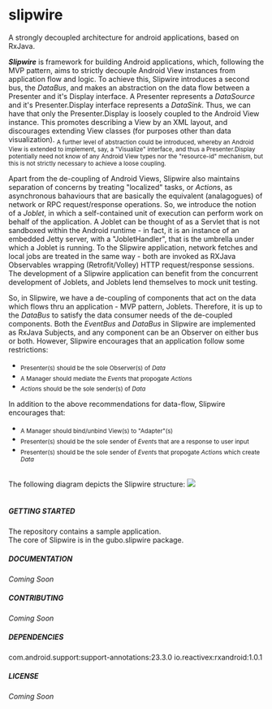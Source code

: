 # slipwire
A strongly decoupled architecture for android applications, based on RxJava.

***Slipwire*** is framework for building Android applications, which, following the MVP pattern, aims to strictly decouple Android View instances from application flow and logic. To achieve this, Slipwire introduces a second bus, the *DataBus*, and makes an abstraction on the data flow between a Presenter and it's Display interface. A Presenter represents a *DataSource* and it's Presenter.Display interface represents a *DataSink*. Thus, we can have that only the Presenter.Display is loosely coupled to the Android View instance. This promotes describing a View by an XML layout, and discourages extending View classes (for purposes other than data visualization). <sub>A further level of abstraction could be introduced, whereby an Android View is extended to implement, say, a "Visualize" interface, and thus a Presenter.Display potentially need not know of any Android View types nor the "resource-id" mechanism, but this is not strictly necessary to achieve a loose coupling.</sub>

Apart from the de-coupling of Android Views, Slipwire also maintains separation of concerns by treating "localized" tasks, or *Action*s, as asynchronous bahaviours that are basically the equivalent (analagogues) of network or RPC request/response operations. So, we introduce the notion of a *Joblet*, in which a self-contained unit of execution can perform work on behalf of the application. A Joblet can be thought of as a Servlet that is not sandboxed within the Android runtime - in fact, it is an instance of an embedded Jetty server, with a "JobletHandler", that is the umbrella under which a Joblet is running. To the Slipwire application, network fetches and local jobs are treated in the same way - both are invoked as RXJava Observables wrapping (Retrofit/Volley) HTTP request/response sessions. The development of a Slipwire application can benefit from the concurrent development of Joblets, and Joblets lend themselves to mock unit testing.

So, in Slipwire, we have a de-coupling of components that act on the data which flows thru an application - MVP pattern, Joblets. Therefore, it is up to the *DataBus* to satisfy the data consumer needs of the de-coupled components. Both the *EventBus* and *DataBus* in Slipwire are implemented as RxJava Subjects, and any component can be an Observer on either bus or both. However, Slipwire encourages that an application follow some restrictions: 
- <sub>Presenter(s) should be the sole Observer(s) of *Data*</sub>
- <sub>A Manager should mediate the *Event*s that propogate *Action*s</sub>
- <sub>*Action*s should be the sole sender(s) of *Data*</sub> 

In addition to the above recommendations for data-flow, Slipwire encourages that:
- <sub>A Manager should bind/unbind View(s) to "Adapter"(s)</sub>
- <sub>Presenter(s) should be the sole sender of *Event*s that are a response to user input</sub>
- <sub>Presenter(s) should be the sole sender of *Event*s that propogate *Action*s which create *Data*</sub>

<br>
The following diagram depicts the Slipwire structure:
<img src="https://docs.google.com/drawings/d/1k1kYMa2RuOlPbSxPCuSGIr2_Aa_GZToKcL8CRTUJ0i8/pub?w=960&amp;h=720">
<br>
<br>

##### GETTING STARTED <br>

The repository contains a sample application.<br>
The core of Slipwire is in the gubo.slipwire package.

##### DOCUMENTATION <br>

*Coming Soon*

##### CONTRIBUTING <br>

*Coming Soon*

##### DEPENDENCIES <br>
com.android.support:support-annotations:23.3.0
io.reactivex:rxandroid:1.0.1


##### LICENSE <br>

*Coming Soon*
